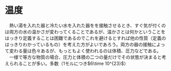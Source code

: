 
# 温度

　熱い湯を入れた器と冷たい水を入れた器をを接触させるとき、すぐ気が付くのは両方の水の温かさが変わってくることであるが、温かさとは何かということをはっきり定義することは困難であるのでこれを避けるとすれば他の性質（定義のはっきりわかっているもの）を考えた方がよいであろう。両方の器の接触によって変わる量は色々あるが、もっともよく使われるのは体積、圧力などである。
　一様で等方な物質の場合、圧力と体積の二つの量だけでその状態が決まると考えられることが多い。多数（1モルにつき$6\time 10^{23}$）